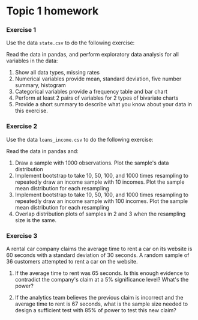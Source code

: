 # Topic 1 homework

### Exercise 1
Use the data `state.csv` to do the following exercise:

Read the data in pandas, and perform exploratory data analysis for all variables in the data:

1. Show all data types, missing rates
2. Numerical variables provide mean, standard deviation, five number summary, histogram
3. Categorical variables provide a frequency table and bar chart
4. Perform at least 2 pairs of variables for 2 types of bivariate charts
5. Provide a short summary to describe what you know about your data in this exercise.

### Exercise 2
Use the data `loans_income.csv` to do the following exercise:

Read the data in pandas and:

1. Draw a sample with 1000 observations. Plot the sample's data distribution
2. Implement bootstrap to take 10, 50, 100, and 1000 times resampling to repeatedly draw an income sample with 10 incomes. Plot the sample mean distribution for each resampling 
3. Implement bootstrap to take 10, 50, 100, and 1000 times resampling to repeatedly draw an income sample with 100 incomes. Plot the sample mean distribution for each resampling 
4. Overlap distribution plots of samples in 2 and 3 when the resampling size is the same.

### Exercise 3
A rental car company claims the average time to rent a car on its website is 60 seconds with a standard deviation of 30 seconds. A random sample of 36 customers attempted to rent a car on the website. 

1. If the average time to rent was 65 seconds. Is this enough evidence to contradict the company's claim at a 5% significance level? What's the power?

2. If the analytics team believes the previous claim is incorrect and the average time to rent is 67 seconds, what is the sample size needed to design a sufficient test with 85% of power to test this new claim?
